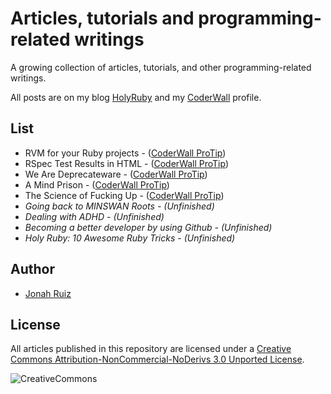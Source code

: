 # Articles, tutorials and programming-related writings

A growing collection of articles, tutorials, and other programming-related writings.

All posts are on my blog [HolyRuby](http://www.holyruby.com) and my [CoderWall](https://coderwall.com/jonahoffline) profile.

## List

* RVM for your Ruby projects - ([CoderWall ProTip](https://coderwall.com/p/812law))
* RSpec Test Results in HTML - ([CoderWall ProTip](https://coderwall.com/p/gfmeuw))
* We Are Deprecateware - ([CoderWall ProTip](https://coderwall.com/p/9clglg))
* A Mind Prison - ([CoderWall ProTip](https://coderwall.com/p/acut8w))
* The Science of Fucking Up - ([CoderWall ProTip](https://coderwall.com/p/v9jr-a))
* *Going back to MINSWAN Roots - (Unfinished)*
* *Dealing with ADHD - (Unfinished)*
* *Becoming a better developer by using Github - (Unfinished)*
* *Holy Ruby: 10 Awesome Ruby Tricks - (Unfinished)*

## Author
  * [Jonah Ruiz](http://www.pixelhipsters.com)

## License
All articles published in this repository are licensed under a [Creative Commons Attribution-NonCommercial-NoDerivs 3.0 Unported License](http://creativecommons.org/licenses/by-nc-nd/3.0/deed.en_US).

![CreativeCommons](http://i.creativecommons.org/l/by-nc-nd/3.0/88x31.png)
